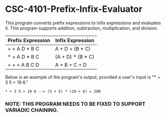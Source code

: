 # CSC-4101-Prefix-Infix-Evaluator
This program converts prefix expressions to infix expressions and evaluates it. This program supports addition, subtraction, multiplication, and division.

| Prefix Expression | Infix Expression |
| ------------- | ------------- |
| + + A D * B C | A + D + (B * C) |
| * + A D * B C | (A + D) * (B * C) |
| + + + A B C D | A + B + C + D |

Below is an example of the program's output, provided a user's input is "\* + 3 5 + 19 6."

```
* + 3 5 + 19 6 --> (3 + 5) * (19 + 6) = 200
```
### NOTE: THIS PROGRAM NEEDS TO BE FIXED TO SUPPORT VARIADIC CHAINING.
